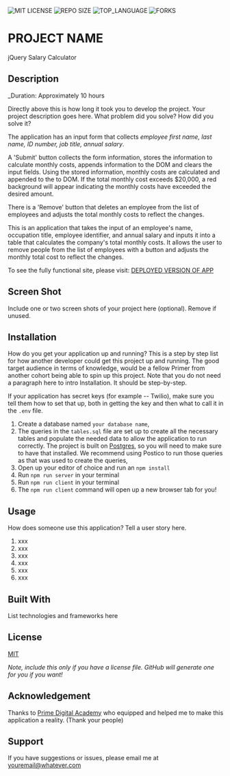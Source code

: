

![MIT LICENSE](https://img.shields.io/github/license/korchard/jquery-salary-calculator.svg?style=flat-square)
![REPO SIZE](https://img.shields.io/github/repo-size/korchard/jquery-salary-calculator.svg?style=flat-square)
![TOP_LANGUAGE](https://img.shields.io/github/languages/top/korchard/jquery-salary-calculator.svg?style=flat-square)
![FORKS](https://img.shields.io/github/forks/korchard/jquery-salary-calculator.svg?style=social)

# PROJECT NAME

jQuery Salary Calculator

## Description

_Duration: Approximately 10 hours

Directly above this is how long it took you to develop the project. Your project description goes here. What problem did you solve? How did you solve it? 

The application has an input form that collects _employee first name, last name, ID number, job title, annual salary_.

A 'Submit' button collects the form information, stores the information to calculate monthly costs, appends information to the DOM and clears the input fields. Using the stored information, monthly costs are calculated and appended to the to DOM. If the total monthly cost exceeds $20,000, a red background will appear indicating the monthly costs have exceeded the desired amount.

There is a 'Remove' button that deletes an employee from the list of employees and adjusts the total monthly costs to reflect the changes. 

This is an application that takes the input of an employee's name, occupation title, employee identifier, and annual salary and inputs it into a table that calculates the company's total monthly costs. It allows the user to remove people from the list of employees with a button and adjusts the monthly total cost to reflect the changes. 

To see the fully functional site, please visit: [DEPLOYED VERSION OF APP](www.heroku.com)

## Screen Shot

Include one or two screen shots of your project here (optional). Remove if unused.

## Installation

How do you get your application up and running? This is a step by step list for how another developer could get this project up and running. The good target audience in terms of knowledge, would be a fellow Primer from another cohort being able to spin up this project. Note that you do not need a paragraph here to intro Installation. It should be step-by-step.

If your application has secret keys (for example --  Twilio), make sure you tell them how to set that up, both in getting the key and then what to call it in the `.env` file.

1. Create a database named `your database name`,
2. The queries in the `tables.sql` file are set up to create all the necessary tables and populate the needed data to allow the application to run correctly. The project is built on [Postgres](https://www.postgresql.org/download/), so you will need to make sure to have that installed. We recommend using Postico to run those queries as that was used to create the queries, 
3. Open up your editor of choice and run an `npm install`
4. Run `npm run server` in your terminal
5. Run `npm run client` in your terminal
6. The `npm run client` command will open up a new browser tab for you!

## Usage
How does someone use this application? Tell a user story here.

1. xxx
2. xxx
3. xxx
4. xxx
5. xxx
6. xxx


## Built With

List technologies and frameworks here

## License
[MIT](https://choosealicense.com/licenses/mit/)

_Note, include this only if you have a license file. GitHub will generate one for you if you want!_

## Acknowledgement
Thanks to [Prime Digital Academy](www.primeacademy.io) who equipped and helped me to make this application a reality. (Thank your people)

## Support
If you have suggestions or issues, please email me at [youremail@whatever.com](www.google.com)